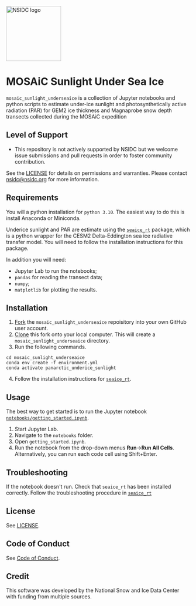 <img alt="NSIDC logo" src="https://nsidc.org/themes/custom/nsidc/logo.svg" width="150" />


# MOSAiC Sunlight Under Sea Ice

`mosaic_sunlight_underseaice` is a collection of Jupyter notebooks and python scripts to estimate under-ice sunlight and photosynthetically active radiation (PAR) for GEM2 ice thickness and Magnaprobe snow depth transects collected during the MOSAiC expedition


## Level of Support

* This repository is not actively supported by NSIDC but we welcome issue submissions and
  pull requests in order to foster community contribution.

See the [LICENSE](LICENSE) for details on permissions and warranties. Please contact
nsidc@nsidc.org for more information.


## Requirements

You will a python installation for `python 3.10`.  The easiest way to do this is install Anaconda or Miniconda.

Underice sunlight and PAR are estimate using the [`seaice_rt`](https://github.com/andypbarrett/seaice_radiative_transfer) package, which is a python wrapper for the CESM2 Delta-Eddington sea ice radiative transfer model.  You will need to follow the installation instructions for this package.

In addition you will need:  
- Jupyter Lab to run the notebooks;  
- `pandas` for reading the transect data;  
- `numpy`;  
- `matplotlib` for plotting the results.  


## Installation

1. [Fork](https://docs.github.com/en/github/getting-started-with-github/fork-a-repo) the `mosaic_sunlight_underseaice` repoisitory into your own GitHub user account.  
2. [Clone](https://docs.github.com/en/github/creating-cloning-and-archiving-repositories/cloning-a-repository) this fork onto your local computer.  This will create a `mosaic_sunlight_underseaice` directory.
3. Run the following commands.
```
cd mosaic_sunlight_underseaice
conda env create -f environment.yml
conda activate panarctic_underice_sunlight
```  
4. Follow the installation instructions for [`seaice_rt`](https://github.com/andypbarrett/seaice_radiative_transfer). 


## Usage

The best way to get started is to run the Jupyter notebook [`notebooks/getting_started.ipynb`]().

1. Start Jupyter Lab.  
2. Navigate to the `notebooks` folder.
3. Open `getting_started.ipynb`.  
4. Run the notebook from the drop-down menus **Run**->**Run All Cells**.  Alternatively, you can run each code cell using Shift+Enter. 


## Troubleshooting

If the notebook doesn't run.  Check that `seaice_rt` has been installed correctly.  Follow the troubleshooting procedure in [`seaice_rt`](https://github.com/andypbarrett/seaice_radiative_transfer)

## License

See [LICENSE](LICENSE).


## Code of Conduct

See [Code of Conduct](CODE_OF_CONDUCT.md).


## Credit

This software was developed by the National Snow and Ice Data Center with funding from
multiple sources.
